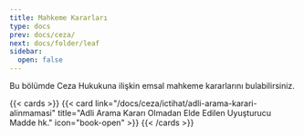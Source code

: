 ```yaml
---
title: Mahkeme Kararları
type: docs
prev: docs/ceza/
next: docs/folder/leaf
sidebar:
  open: false
---
```


Bu bölümde Ceza Hukukuna ilişkin emsal mahkeme kararlarını bulabilirsiniz.

{{< cards >}}
{{< card link="/docs/ceza/ictihat/adli-arama-karari-alinmamasi" title="Adli Arama Kararı Olmadan Elde Edilen Uyuşturucu Madde hk." icon="book-open" >}}
{{< /cards >}}
